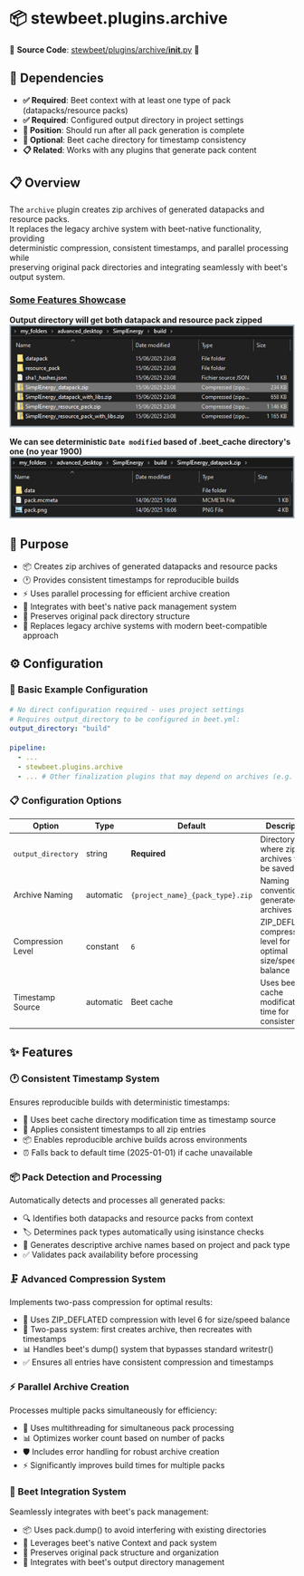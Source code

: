
# 📦 stewbeet.plugins.archive

📄 **Source Code**: [stewbeet/plugins/archive/__init__.py](../../python_package/stewbeet/plugins/archive/__init__.py) 🔗

## 🔗 Dependencies
- **✅ Required**: Beet context with at least one type of pack (datapacks/resource packs)
- **✅ Required**: Configured output directory in project settings
- **📍 Position**: Should run after all pack generation is complete
- **🔧 Optional**: Beet cache directory for timestamp consistency
- **📋 Related**: Works with any plugins that generate pack content

## 📋 Overview
The `archive` plugin creates zip archives of generated datapacks and resource packs.<br>
It replaces the legacy archive system with beet-native functionality, providing<br>
deterministic compression, consistent timestamps, and parallel processing while<br>
preserving original pack directories and integrating seamlessly with beet's output system.

### <u>Some Features Showcase</u>

**Output directory will get both datapack and resource pack zipped**<br>
<img src="img/archive.output_directory.jpg">

**We can see deterministic `Date modified` based of .beet_cache directory's one (no year 1900)**<br>
<img src="img/archive.inside_datapack.jpg">

## 🎯 Purpose
- 📦 Creates zip archives of generated datapacks and resource packs
- 🕐 Provides consistent timestamps for reproducible builds
- ⚡ Uses parallel processing for efficient archive creation
- 🔧 Integrates with beet's native pack management system
- 📁 Preserves original pack directory structure
- 🎯 Replaces legacy archive systems with modern beet-compatible approach

## ⚙️ Configuration

### 🎯 Basic Example Configuration
```yaml
# No direct configuration required - uses project settings
# Requires output_directory to be configured in beet.yml:
output_directory: "build"

pipeline:
  - ...
  - stewbeet.plugins.archive
  - ... # Other finalization plugins that may depend on archives (e.g. compute_sha1, copy_to_destination, etc.)
```

### 📋 Configuration Options

| Option | Type | Default | Description |
|--------|------|---------|-------------|
| `output_directory` | string | **Required** | Directory where zip archives will be saved |
| Archive Naming | automatic | `{project_name}_{pack_type}.zip` | Naming convention for generated archives |
| Compression Level | constant | `6` | ZIP_DEFLATED compression level for optimal size/speed balance |
| Timestamp Source | automatic | Beet cache | Uses beet cache modification time for consistency |

## ✨ Features

### 🕐 Consistent Timestamp System
Ensures reproducible builds with deterministic timestamps:
- 📅 Uses beet cache directory modification time as timestamp source
- 🔄 Applies consistent timestamps to all zip entries
- 📦 Enables reproducible archive builds across environments
- ⏰ Falls back to default time (2025-01-01) if cache unavailable

### 📦 Pack Detection and Processing
Automatically detects and processes all generated packs:
- 🔍 Identifies both datapacks and resource packs from context
- 🏷️ Determines pack types automatically using isinstance checks
- 📝 Generates descriptive archive names based on project and pack type
- ✅ Validates pack availability before processing

### 🗜️ Advanced Compression System
Implements two-pass compression for optimal results:
- 🔧 Uses ZIP_DEFLATED compression with level 6 for size/speed balance
- 🔄 Two-pass system: first creates archive, then recreates with timestamps
- 📊 Handles beet's dump() system that bypasses standard writestr()
- ✅ Ensures all entries have consistent compression and timestamps

### ⚡ Parallel Archive Creation
Processes multiple packs simultaneously for efficiency:
- 🚀 Uses multithreading for simultaneous pack processing
- 📊 Optimizes worker count based on number of packs
- 🛡️ Includes error handling for robust archive creation
- ⚡ Significantly improves build times for multiple packs

### 🔧 Beet Integration System
Seamlessly integrates with beet's pack management:
- 📦 Uses pack.dump() to avoid interfering with existing directories
- 🎯 Leverages beet's native Context and pack system
- 📁 Preserves original pack structure and organization
- 🔗 Integrates with beet's output directory management

